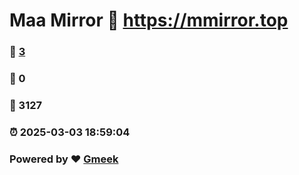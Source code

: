 # Maa Mirror :link: https://mmirror.top 
### :page_facing_up: [3](https://mmirror.top/tag.html) 
### :speech_balloon: 0 
### :hibiscus: 3127 
### :alarm_clock: 2025-03-03 18:59:04 
### Powered by :heart: [Gmeek](https://github.com/Meekdai/Gmeek)
